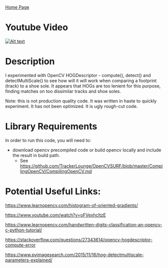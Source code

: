 [Home Page](https://github.com/TrackerLounge/Home)


# Youtube Video
[![Alt text](https://github.com/TrackerLounge/TrackingAndHogDescriptorInJavaOpenCV/blob/master/HOGCompare/resources/splashSceen.jpg)](https://www.youtube.com/watch?v=czJpklKKXII)

# Description

I experimented with OpenCV HOGDescriptor - compute(), detect() and detectMultiScale() to see how will it will work when comparing a footprint (track) to a shoe sole. It appears that HOGs are too lenient for this purpose, finding matches on too dissimilar tracks and shoe soles. 

Note: this is not production quality code. It was written in haste to quickly experiment. It has not been optimized. It is ugly rough-cut code.

# Library Requirements

In order to run this code, you will need to:
* download opencv precompiled code or build opencv locally and include the result in build path. 
    * See https://github.com/TrackerLounge/OpenCVSURF/blob/master/CompilingOpenCV/CompilingOpenCV.md


# Potential Useful Links:

https://www.learnopencv.com/histogram-of-oriented-gradients/

https://www.youtube.com/watch?v=oFVexhcltzE

https://www.learnopencv.com/handwritten-digits-classification-an-opencv-c-python-tutorial/

https://stackoverflow.com/questions/27343614/opencv-hogdescriptor-compute-error

https://www.pyimagesearch.com/2015/11/16/hog-detectmultiscale-parameters-explained/ 
